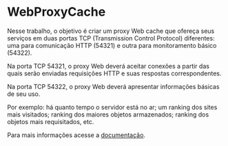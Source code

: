 # WebProxyCache

Nesse trabalho, o objetivo é criar um proxy Web cache que ofereça seus serviços em duas portas TCP (Transmission Control Protocol) diferentes: uma para comunicação HTTP (54321) e outra para monitoramento básico (54322).

Na porta TCP 54321, o proxy Web deverá aceitar conexões a partir das quais serão enviadas requisições HTTP e suas respostas correspondentes.

Na porta TCP 54322, o proxy Web deverá apresentar informações básicas de seu uso.

Por exemplo: há quanto tempo o servidor está no ar; um ranking dos sites mais visitados; ranking dos maiores objetos armazenados; ranking dos objetos mais requisitados, etc.

Para mais informações acesse a [documentação](leuzera.github.com/WebProxyCache).
